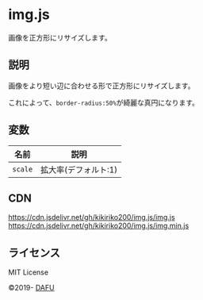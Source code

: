 # img.js
画像を正方形にリサイズします。

## 説明

画像をより短い辺に合わせる形で正方形にリサイズします。

これによって、`border-radius:50%`が綺麗な真円になります。

## 変数

|名前 |説明 |
|---|---|
|`scale` |拡大率(デフォルト:1)|

## CDN
https://cdn.jsdelivr.net/gh/kikiriko200/img.js/img.js
https://cdn.jsdelivr.net/gh/kikiriko200/img.js/img.min.js

## ライセンス
MIT License

&copy;2019- [DAFU](https://github.com/kikiriko200/)
